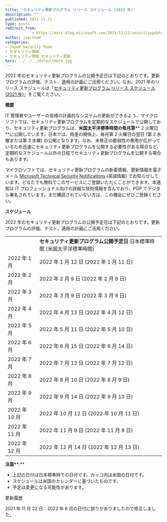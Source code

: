 ```yaml
---
title: 'セキュリティ更新プログラム リリース スケジュール (2022 年)'
description: ""
published: 2021-11-21
type: posts
redirect_from:
            - https://msrc-blog.microsoft.com/2021/11/21/securityupdatereleaseschedule2022/
author: jsecteam
categories:
- Japan Security Team
- セキュリティ情報
- セキュリティ情報 セキュリティ更新
hero: ../../../defaultHero.jpg
---
```

<!-- wp:paragraph -->

2022 年のセキュリティ更新プログラムの公開予定日は下記のとおりです。更新プログラムの評価、テスト、適用の計画にご活用ください。なお、2021 年のリリース スケジュールは「[セキュリティ更新プログラム リリース スケジュール (2021 年)](https://msrc-blog.microsoft.com/2020/11/10/securityupdatereleaseschedule2021/)」をご覧ください。

<!-- /wp:paragraph -->

<!-- wp:paragraph -->

<!-- /wp:paragraph -->

<!-- wp:paragraph {"fontSize":"large"} -->

**概要**

<!-- /wp:paragraph -->

<!-- wp:paragraph -->

IT 管理者やユーザーの皆様の計画的なシステムの更新ができるよう、マイクロソフトでは、セキュリティ更新プログラムを定期的なスケジュールで公開しており、セキュリティ更新プログラムは、**米国太平洋標準時間の毎月第\*\*** 2 火曜日\*\*に公開しています。日本では、時差の関係上、毎月第 2 火曜日の翌日 (第 2 水曜または第 3 水曜) の公開となります。なお、未修正の脆弱性の悪用が広がっているため迅速にセキュリティ更新プログラムを公開する必要性がある場合など、定期的なスケジュール以外の日程でセキュリティ更新プログラムを公開する場合もあります。

<!-- /wp:paragraph -->

<!-- wp:paragraph -->

マイクロソフトでは、セキュリティ更新プログラムの新着情報、更新情報を電子メール [Microsoft Technical Security Notifications](https://www.microsoft.com/en-us/msrc/technical-security-notifications?rtc=1) (英語情報) でお知らせしています。どなたでも無料でこのサービスにご登録いただくことができます。本通知は IT プロフェッショナル向けの詳細な技術情報を含んでおり、PGP でデジタル署名されています。まだ購読されていない方は、この機会にぜひご登録ください。

<!-- /wp:paragraph -->

<!-- wp:paragraph {"fontSize":"large"} -->

**スケジュール**

<!-- /wp:paragraph -->

<!-- wp:paragraph -->

2022 年のセキュリティ更新プログラムの公開予定日は下記のとおりです。更新プログラムの評価、テスト、適用の計画にご活用ください。

<!-- /wp:paragraph -->

<!-- wp:table {"className":"is-style-regular"} -->

|               |                                                                            |
| ------------- | -------------------------------------------------------------------------- |
|               | **セキュリティ更新プログラム公開予定日** 日本標準時間 (米国太平洋標準時間) |
| 2022 年 1 月  | 2022 年 1 月 12 日 (2022 年 1 月 11 日)                                    |
| 2022 年 2 月  | 2022 年 2 月 9 日 (2022 年 2 月 8 日)                                      |
| 2022 年 3 月  | 2022 年 3 月 9 日 (2022 年 3 月 8 日)                                      |
| 2022 年 4 月  | 2022 年 4 月 13 日 (2022 年 4 月 12 日)                                    |
| 2022 年 5 月  | 2022 年 5 月 11 日 (2022 年 5 月 10 日)                                    |
| 2022 年 6 月  | 2022 年 6 月 15 日 (2022 年 6 月 14 日)                                    |
| 2022 年 7 月  | 2022 年 7 月 13 日 (2022 年 7 月 12 日)                                    |
| 2022 年 8 月  | 2022 年 8 月 10 日 (2022 年 8 月 9 日)                                     |
| 2022 年 9 月  | 2022 年 9 月 14 日 (2022 年 9 月 13 日)                                    |
| 2022 年 10 月 | 2022 年 10 月 12 日 (2022 年 10 月 11 日)                                  |
| 2022 年 11 月 | 2022 年 11 月 9 日 (2022 年 11 月 8 日)                                    |
| 2022 年 12 月 | 2022 年 12 月 14 日 (2022 年 12 月 13 日)                                  |

<!-- /wp:table -->

<!-- wp:paragraph -->

**注意\*\***:\*\*

<!-- /wp:paragraph -->

<!-- wp:list -->

- 上記の日付は日本標準時での日付です。カッコ内は米国の日付です。
- スケジュールは米国のカレンダーに基づいたものです。
- 予定は変更になる可能性があります。

<!-- /wp:list -->

<!-- wp:paragraph -->

更新履歴

<!-- /wp:paragraph -->

<!-- wp:paragraph -->

2021 年 11 月 22 日：2022 年 6 月の日付に誤りがありましたので修正しました。

<!-- /wp:paragraph -->
